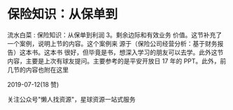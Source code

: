 # 保险知识：从保单到

流水白菜 : 保险知识：从保单到利润 3。剩余边际和有效业务 价值。这节补充了一个案例，说明上节的内容。这个案例来 源于（保险公司经营分析：基于财务报告）这本书。这本书 很好，但毕竟是书，想深入学习的朋友可以去学。此外这节 内容，主要是上次有球友提问。主要参考的是平安开放日 17 年的 PPT。此外，前几节的内容也附在这里

2019-07-12(18 赞)

关注公众号"懒人找资源"，星球资源一站式服务